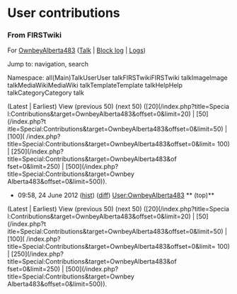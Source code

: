

# User contributions

### From FIRSTwiki

For [OwnbeyAlberta483](User:OwnbeyAlberta483
"User:OwnbeyAlberta483" )
([Talk](/index.php?title=User_talk:OwnbeyAlberta483&action=edit "User
talk:OwnbeyAlberta483" ) | [Block
log](/index.php?title=Special:Log&type=block&page=User:OwnbeyAlberta483
"Special:Log" ) | [Logs](/index.php?title=Special:Log&user=OwnbeyAlberta483
"Special:Log" ))

Jump to: navigation, search

Namespace:  all(Main)TalkUserUser talkFIRSTwikiFIRSTwiki talkImageImage
talkMediaWikiMediaWiki talkTemplateTemplate talkHelpHelp talkCategoryCategory
talk

(Latest | Earliest) View (previous 50) (next 50) ([20](/index.php?title=Specia
l:Contributions&target=OwnbeyAlberta483&offset=0&limit=20) | [50](/index.php?t
itle=Special:Contributions&target=OwnbeyAlberta483&offset=0&limit=50) | [100](
/index.php?title=Special:Contributions&target=OwnbeyAlberta483&offset=0&limit=
100) | [250](/index.php?title=Special:Contributions&target=OwnbeyAlberta483&of
fset=0&limit=250) | [500](/index.php?title=Special:Contributions&target=Ownbey
Alberta483&offset=0&limit=500)).

  * 09:58, 24 June 2012 ([hist](/index.php?title=User:OwnbeyAlberta483&action=history "User:OwnbeyAlberta483" )) ([diff](/index.php?title=User:OwnbeyAlberta483&diff=prev&oldid=165098 "User:OwnbeyAlberta483" )) [User:OwnbeyAlberta483](User:OwnbeyAlberta483 "User:OwnbeyAlberta483" ) ** (top)**

(Latest | Earliest) View (previous 50) (next 50) ([20](/index.php?title=Specia
l:Contributions&target=OwnbeyAlberta483&offset=0&limit=20) | [50](/index.php?t
itle=Special:Contributions&target=OwnbeyAlberta483&offset=0&limit=50) | [100](
/index.php?title=Special:Contributions&target=OwnbeyAlberta483&offset=0&limit=
100) | [250](/index.php?title=Special:Contributions&target=OwnbeyAlberta483&of
fset=0&limit=250) | [500](/index.php?title=Special:Contributions&target=Ownbey
Alberta483&offset=0&limit=500)).

